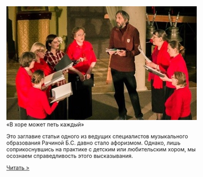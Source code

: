 <div class="article-preview">
<img class="preview-img" src="https://raw.githubusercontent.com/Max1992/fde-storage/master/pictures/facts/article-1.jpg" />
<div>
<div class="preview-title">«В хоре может петь каждый»</div>
<p>Это заглавие  статьи одного из ведущих специалистов музыкального образования Рачиной Б.С. давно стало афоризмом. Однако, лишь соприкоснувшись на практике с детским или любительским хором, мы осознаем справедливость этого высказывания.</p>
<a href="/facts/article-1" class="preview-link">Читать ></a>
</div>
</div>

